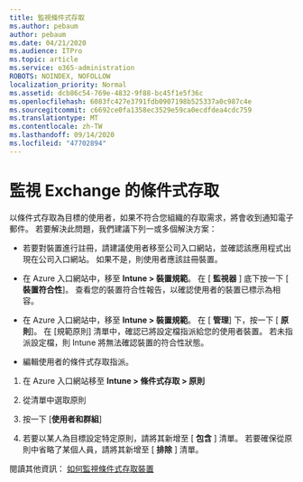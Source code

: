 ```yaml
---
title: 監視條件式存取
ms.author: pebaum
author: pebaum
ms.date: 04/21/2020
ms.audience: ITPro
ms.topic: article
ms.service: o365-administration
ROBOTS: NOINDEX, NOFOLLOW
localization_priority: Normal
ms.assetid: dcb86c54-769e-4832-9f88-bc45f1e5f36c
ms.openlocfilehash: 6083fc427e3791fdb0907198b525337a0c987c4e
ms.sourcegitcommit: c6692ce0fa1358ec3529e59ca0ecdfdea4cdc759
ms.translationtype: MT
ms.contentlocale: zh-TW
ms.lasthandoff: 09/14/2020
ms.locfileid: "47702894"
---
```

# <a name="monitoring-conditional-access-for-exchange"></a>監視 Exchange 的條件式存取

以條件式存取為目標的使用者，如果不符合您組織的存取需求，將會收到通知電子郵件。 若要解決此問題，我們建議下列一或多個解決方案：
  
- 若要對裝置進行註冊，請建議使用者移至公司入口網站，並確認該應用程式出現在公司入口網站。 如果不是，則使用者應該註冊裝置。
    
- 在 Azure 入口網站中，移至 **Intune \> 裝置規範**。 在 [ **監視器** ] 底下按一下 [ **裝置符合性**]。 查看您的裝置符合性報告，以確認使用者的裝置已標示為相容。 
    
- 在 Azure 入口網站中，移至 **Intune \> 裝置規範**。 在 [ **管理**] 下，按一下 [ **原則**]。 在 [規範原則] 清單中，確認已將設定檔指派給您的使用者裝置。 若未指派設定檔，則 Intune 將無法確認裝置的符合性狀態。 
    
- 編輯使用者的條件式存取指派。
    
1. 在 Azure 入口網站移至 **Intune \> 條件式存取 \> 原則**
    
2. 從清單中選取原則
    
3. 按一下 [**使用者和群組**]
    
4. 若要以某人為目標設定特定原則，請將其新增至 [ **包含** ] 清單。 若要確保從原則中省略了某個人員，請將其新增至 [ **排除** ] 清單。 
    
閱讀其他資訊： [如何監視條件式存取裝置](https://docs.microsoft.com/intune/conditional-access-exchange-monitor)
  

